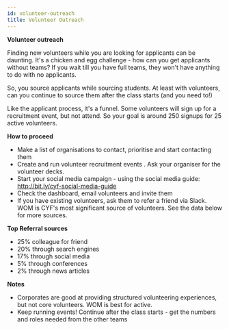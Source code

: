 ```yaml
---
id: volunteer-outreach
title: Volunteer Outreach
---
```


**Volunteer outreach**

Finding new volunteers while you are looking for applicants can be daunting. It's a chicken and egg challenge - how can you get applicants without teams? If you wait till you have full teams, they won't have anything to do with no applicants. 

So, you source applicants while sourcing students. At least with volunteers, can you continue to source them after the class starts (and you need to!)

Like the applicant process, it's a funnel. Some volunteers will sign up for a recruitment event, but not attend. So your goal is around 250 signups for 25 active volunteers. 

**How to proceed**

- Make a list of organisations to contact, prioritise and start contacting them
- Create and run volunteer recruitment events **<see this guide on running events>**. Ask your organiser for the volunteer decks.
- Start your social media campaign - using the social media guide: http://bit.ly/cyf-social-media-guide 
- Check the dashboard, email volunteers and invite them
- If you have existing volunteers, ask them to refer a friend via Slack. WOM is CYF's most significant source of volunteers. See the data below for more sources. 

**Top Referral sources** 
- 25% colleague for friend
- 20% through search engines
- 17% through social media
- 5% through conferences
- 2% through news articles

**Notes**
- Corporates are good at providing structured volunteering experiences, but not core volunteers. WOM is best for active. 
- Keep running events! Continue after the class starts - get the numbers and roles needed from the other teams

